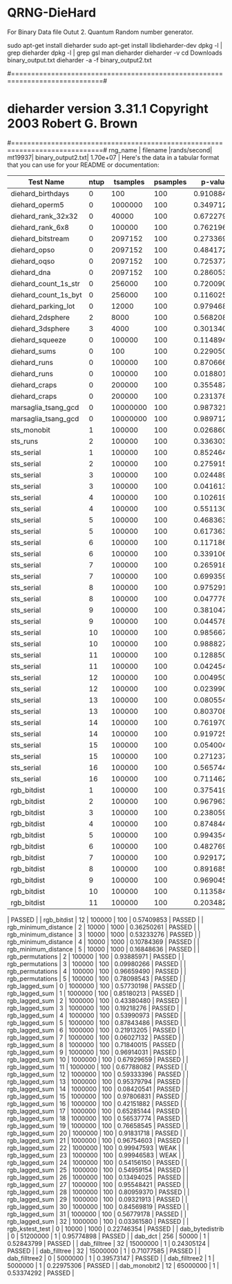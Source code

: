 # QRNG-DieHard
For Binary Data file Outut 2. Quantum Random number generator.

sudo apt-get install dieharder
sudo apt-get install libdieharder-dev
dpkg -l | grep dieharder
dpkg -l | grep gsl
man dieharder
dieharder -v
cd Downloads
binary_output.txt
dieharder -a -f binary_output2.txt

#=============================================================================#
#            dieharder version 3.31.1 Copyright 2003 Robert G. Brown          #
#=============================================================================#
   rng_name    |           filename             |rands/second|
        mt19937|              binary_output2.txt|  1.70e+07  |
Here's the data in a tabular format that you can use for your README or documentation:

| Test Name                      | ntup | tsamples | psamples | p-value      | Assessment |
|--------------------------------|------|----------|----------|--------------|------------|
| diehard_birthdays              | 0    | 100      | 100      | 0.91088416   | PASSED     |
| diehard_operm5                 | 0    | 1000000  | 100      | 0.34971292   | PASSED     |
| diehard_rank_32x32            | 0    | 40000    | 100      | 0.67227970   | PASSED     |
| diehard_rank_6x8              | 0    | 100000   | 100      | 0.76219697   | PASSED     |
| diehard_bitstream              | 0    | 2097152  | 100      | 0.27336921   | PASSED     |
| diehard_opso                   | 0    | 2097152  | 100      | 0.48417279   | PASSED     |
| diehard_oqso                   | 0    | 2097152  | 100      | 0.72537769   | PASSED     |
| diehard_dna                    | 0    | 2097152  | 100      | 0.28605357   | PASSED     |
| diehard_count_1s_str           | 0    | 256000   | 100      | 0.72009025   | PASSED     |
| diehard_count_1s_byt           | 0    | 256000   | 100      | 0.11602562   | PASSED     |
| diehard_parking_lot           | 0    | 12000    | 100      | 0.97946883   | PASSED     |
| diehard_2dsphere              | 2    | 8000     | 100      | 0.56820811   | PASSED     |
| diehard_3dsphere              | 3    | 4000     | 100      | 0.30134087   | PASSED     |
| diehard_squeeze               | 0    | 100000   | 100      | 0.11489486   | PASSED     |
| diehard_sums                  | 0    | 100      | 100      | 0.22905076   | PASSED     |
| diehard_runs                  | 0    | 100000   | 100      | 0.87066632   | PASSED     |
| diehard_runs                  | 0    | 100000   | 100      | 0.01880172   | PASSED     |
| diehard_craps                 | 0    | 200000   | 100      | 0.35548734   | PASSED     |
| diehard_craps                 | 0    | 200000   | 100      | 0.23137819   | PASSED     |
| marsaglia_tsang_gcd          | 0    | 10000000 | 100      | 0.98732141   | PASSED     |
| marsaglia_tsang_gcd          | 0    | 10000000 | 100      | 0.98971297   | PASSED     |
| sts_monobit                   | 1    | 100000   | 100      | 0.02686061   | PASSED     |
| sts_runs                      | 2    | 100000   | 100      | 0.33630387   | PASSED     |
| sts_serial                    | 1    | 100000   | 100      | 0.85246403   | PASSED     |
| sts_serial                    | 2    | 100000   | 100      | 0.27591560   | PASSED     |
| sts_serial                    | 3    | 100000   | 100      | 0.02448923   | PASSED     |
| sts_serial                    | 3    | 100000   | 100      | 0.04161327   | PASSED     |
| sts_serial                    | 4    | 100000   | 100      | 0.10261999   | PASSED     |
| sts_serial                    | 4    | 100000   | 100      | 0.55113060   | PASSED     |
| sts_serial                    | 5    | 100000   | 100      | 0.46836317   | PASSED     |
| sts_serial                    | 5    | 100000   | 100      | 0.61736399   | PASSED     |
| sts_serial                    | 6    | 100000   | 100      | 0.11718685   | PASSED     |
| sts_serial                    | 6    | 100000   | 100      | 0.33910613   | PASSED     |
| sts_serial                    | 7    | 100000   | 100      | 0.26591895   | PASSED     |
| sts_serial                    | 7    | 100000   | 100      | 0.69935910   | PASSED     |
| sts_serial                    | 8    | 100000   | 100      | 0.97529162   | PASSED     |
| sts_serial                    | 8    | 100000   | 100      | 0.04777839   | PASSED     |
| sts_serial                    | 9    | 100000   | 100      | 0.38104705   | PASSED     |
| sts_serial                    | 9    | 100000   | 100      | 0.04457882   | PASSED     |
| sts_serial                    | 10   | 100000   | 100      | 0.98566771   | PASSED     |
| sts_serial                    | 10   | 100000   | 100      | 0.98882750   | PASSED     |
| sts_serial                    | 11   | 100000   | 100      | 0.12885066   | PASSED     |
| sts_serial                    | 11   | 100000   | 100      | 0.04245456   | PASSED     |
| sts_serial                    | 12   | 100000   | 100      | 0.00495070   | WEAK       |
| sts_serial                    | 12   | 100000   | 100      | 0.02399071   | PASSED     |
| sts_serial                    | 13   | 100000   | 100      | 0.08055456   | PASSED     |
| sts_serial                    | 13   | 100000   | 100      | 0.80370804   | PASSED     |
| sts_serial                    | 14   | 100000   | 100      | 0.76197005   | PASSED     |
| sts_serial                    | 14   | 100000   | 100      | 0.91972517   | PASSED     |
| sts_serial                    | 15   | 100000   | 100      | 0.05400461   | PASSED     |
| sts_serial                    | 15   | 100000   | 100      | 0.27123778   | PASSED     |
| sts_serial                    | 16   | 100000   | 100      | 0.56574484   | PASSED     |
| sts_serial                    | 16   | 100000   | 100      | 0.71146249   | PASSED     |
| rgb_bitdist                   | 1    | 100000   | 100      | 0.37541986   | PASSED     |
| rgb_bitdist                   | 2    | 100000   | 100      | 0.96796363   | PASSED     |
| rgb_bitdist                   | 3    | 100000   | 100      | 0.23805959   | PASSED     |
| rgb_bitdist                   | 4    | 100000   | 100      | 0.87484411   | PASSED     |
| rgb_bitdist                   | 5    | 100000   | 100      | 0.99435408   | PASSED     |
| rgb_bitdist                   | 6    | 100000   | 100      | 0.48276982   | PASSED     |
| rgb_bitdist                   | 7    | 100000   | 100      | 0.92917224   | PASSED     |
| rgb_bitdist                   | 8    | 100000   | 100      | 0.89168527   | PASSED     |
| rgb_bitdist                   | 9    | 100000   | 100      | 0.96904599   | PASSED     |
| rgb_bitdist                   | 10   | 100000   | 100      | 0.11358462   | PASSED     |
| rgb_bitdist                   | 11   | 100000   | 100      | 0.20348258  

 | PASSED     |
| rgb_bitdist                   | 12   | 100000   | 100      | 0.57409853   | PASSED     |
| rgb_minimum_distance          | 2    | 10000    | 1000     | 0.36250261   | PASSED     |
| rgb_minimum_distance          | 3    | 10000    | 1000     | 0.53233276   | PASSED     |
| rgb_minimum_distance          | 4    | 10000    | 1000     | 0.10784369   | PASSED     |
| rgb_minimum_distance          | 5    | 10000    | 1000     | 0.16848636   | PASSED     |
| rgb_permutations              | 2    | 100000   | 100      | 0.93885971   | PASSED     |
| rgb_permutations              | 3    | 100000   | 100      | 0.09980266   | PASSED     |
| rgb_permutations              | 4    | 100000   | 100      | 0.96659490   | PASSED     |
| rgb_permutations              | 5    | 100000   | 100      | 0.78098543   | PASSED     |
| rgb_lagged_sum                | 0    | 1000000  | 100      | 0.57730198   | PASSED     |
| rgb_lagged_sum                | 1    | 1000000  | 100      | 0.85180213   | PASSED     |
| rgb_lagged_sum                | 2    | 1000000  | 100      | 0.43380480   | PASSED     |
| rgb_lagged_sum                | 3    | 1000000  | 100      | 0.19218276   | PASSED     |
| rgb_lagged_sum                | 4    | 1000000  | 100      | 0.53990973   | PASSED     |
| rgb_lagged_sum                | 5    | 1000000  | 100      | 0.87843486   | PASSED     |
| rgb_lagged_sum                | 6    | 1000000  | 100      | 0.21913205   | PASSED     |
| rgb_lagged_sum                | 7    | 1000000  | 100      | 0.06027132   | PASSED     |
| rgb_lagged_sum                | 8    | 1000000  | 100      | 0.71840015   | PASSED     |
| rgb_lagged_sum                | 9    | 1000000  | 100      | 0.96914031   | PASSED     |
| rgb_lagged_sum                | 10   | 1000000  | 100      | 0.67929659   | PASSED     |
| rgb_lagged_sum                | 11   | 1000000  | 100      | 0.67788082   | PASSED     |
| rgb_lagged_sum                | 12   | 1000000  | 100      | 0.59333396   | PASSED     |
| rgb_lagged_sum                | 13   | 1000000  | 100      | 0.95379794   | PASSED     |
| rgb_lagged_sum                | 14   | 1000000  | 100      | 0.08420541   | PASSED     |
| rgb_lagged_sum                | 15   | 1000000  | 100      | 0.97806831   | PASSED     |
| rgb_lagged_sum                | 16   | 1000000  | 100      | 0.42151882   | PASSED     |
| rgb_lagged_sum                | 17   | 1000000  | 100      | 0.65285144   | PASSED     |
| rgb_lagged_sum                | 18   | 1000000  | 100      | 0.56537774   | PASSED     |
| rgb_lagged_sum                | 19   | 1000000  | 100      | 0.76658545   | PASSED     |
| rgb_lagged_sum                | 20   | 1000000  | 100      | 0.91831718   | PASSED     |
| rgb_lagged_sum                | 21   | 1000000  | 100      | 0.96754603   | PASSED     |
| rgb_lagged_sum                | 22   | 1000000  | 100      | 0.99947593   | WEAK       |
| rgb_lagged_sum                | 23   | 1000000  | 100      | 0.99946583   | WEAK       |
| rgb_lagged_sum                | 24   | 1000000  | 100      | 0.54156150   | PASSED     |
| rgb_lagged_sum                | 25   | 1000000  | 100      | 0.54959154   | PASSED     |
| rgb_lagged_sum                | 26   | 1000000  | 100      | 0.13494025   | PASSED     |
| rgb_lagged_sum                | 27   | 1000000  | 100      | 0.95548421   | PASSED     |
| rgb_lagged_sum                | 28   | 1000000  | 100      | 0.80959370   | PASSED     |
| rgb_lagged_sum                | 29   | 1000000  | 100      | 0.09321913   | PASSED     |
| rgb_lagged_sum                | 30   | 1000000  | 100      | 0.84569819   | PASSED     |
| rgb_lagged_sum                | 31   | 1000000  | 100      | 0.56779178   | PASSED     |
| rgb_lagged_sum                | 32   | 1000000  | 100      | 0.03361580   | PASSED     |
| rgb_kstest_test               | 0    | 10000    | 1000     | 0.22746354   | PASSED     |
| dab_bytedistrib               | 0    | 51200000 | 1        | 0.95774898   | PASSED     |
| dab_dct                       | 256  | 50000    | 1        | 0.52843799   | PASSED     |
| dab_filltree                  | 32   | 15000000 | 1        | 0.24305124   | PASSED     |
| dab_filltree                  | 32   | 15000000 | 1        | 0.71077585   | PASSED     |
| dab_filltree2                 | 0    | 5000000  | 1        | 0.39573147   | PASSED     |
| dab_filltree2                 | 1    | 5000000  | 1        | 0.22975306   | PASSED     |
| dab_monobit2                 | 12   | 65000000 | 1        | 0.53374292   | PASSED     |


